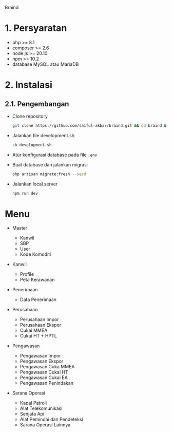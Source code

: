 Braind

# 1. Persyaratan

- php >= 8.1
- composer >= 2.6
- node js >= 20.10
- npm >= 10.2
- database MySQL atau MariaDB

# 2. Instalasi

## 2.1. Pengembangan

- Clone repository

  ```bash
  git clone https://github.com/saiful-akbar/braind.git && cd braind && git checkout develop
  ```

- Jalankan file development.sh

  ```sh
  sh development.sh
  ```

- Atur konfigurasi database pada file `.env`

- Buat database dan jalankan migrasi
  ```bash
  php artisan migrate:fresh --seed
  ```
- Jalankan local server
  ```bash
  npm run dev
  ```

# Menu

- Master

  - Kanwil
  - SBP
  - User
  - Kode Komoditi

- Kanwil

  - Profile
  - Peta Kerawanan

- Penerimaan

  - Data Penerimaan

- Perusahaan

  - Perusahaan Impor
  - Perusahaan Ekspor
  - Cukai MMEA
  - Cukai HT + HPTL

- Pengawasan

  - Pengawasan Impor
  - Pengawasan Ekspor
  - Pengawasan Cuka MMEA
  - Pengawasan Cukai HT
  - Pengawasan Cukai EA
  - Pengawasan Penindakan

- Sarana Operasi
  - Kapal Patroli
  - Alat Telekomunikasi
  - Senjata Api
  - Alat Pemindai dan Pendeteksi
  - Sarana Operasi Lainnya
